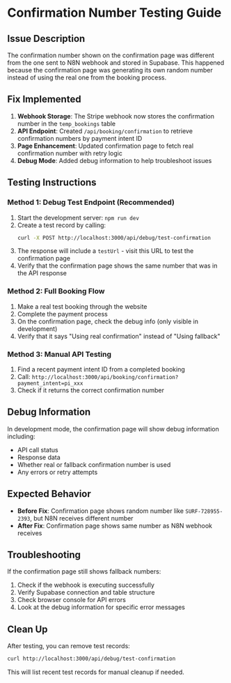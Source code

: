 # Confirmation Number Testing Guide

## Issue Description
The confirmation number shown on the confirmation page was different from the one sent to N8N webhook and stored in Supabase. This happened because the confirmation page was generating its own random number instead of using the real one from the booking process.

## Fix Implemented
1. **Webhook Storage**: The Stripe webhook now stores the confirmation number in the `temp_bookings` table
2. **API Endpoint**: Created `/api/booking/confirmation` to retrieve confirmation numbers by payment intent ID
3. **Page Enhancement**: Updated confirmation page to fetch real confirmation number with retry logic
4. **Debug Mode**: Added debug information to help troubleshoot issues

## Testing Instructions

### Method 1: Debug Test Endpoint (Recommended)
1. Start the development server: `npm run dev`
2. Create a test record by calling:
   ```bash
   curl -X POST http://localhost:3000/api/debug/test-confirmation
   ```
3. The response will include a `testUrl` - visit this URL to test the confirmation page
4. Verify that the confirmation page shows the same number that was in the API response

### Method 2: Full Booking Flow
1. Make a real test booking through the website
2. Complete the payment process
3. On the confirmation page, check the debug info (only visible in development)
4. Verify that it says "Using real confirmation" instead of "Using fallback"

### Method 3: Manual API Testing
1. Find a recent payment intent ID from a completed booking
2. Call: `http://localhost:3000/api/booking/confirmation?payment_intent=pi_xxx`
3. Check if it returns the correct confirmation number

## Debug Information
In development mode, the confirmation page will show debug information including:
- API call status
- Response data
- Whether real or fallback confirmation number is used
- Any errors or retry attempts

## Expected Behavior
- **Before Fix**: Confirmation page shows random number like `SURF-728955-2393`, but N8N receives different number
- **After Fix**: Confirmation page shows same number as N8N webhook receives

## Troubleshooting
If the confirmation page still shows fallback numbers:
1. Check if the webhook is executing successfully
2. Verify Supabase connection and table structure
3. Check browser console for API errors
4. Look at the debug information for specific error messages

## Clean Up
After testing, you can remove test records:
```bash
curl http://localhost:3000/api/debug/test-confirmation
```
This will list recent test records for manual cleanup if needed. 